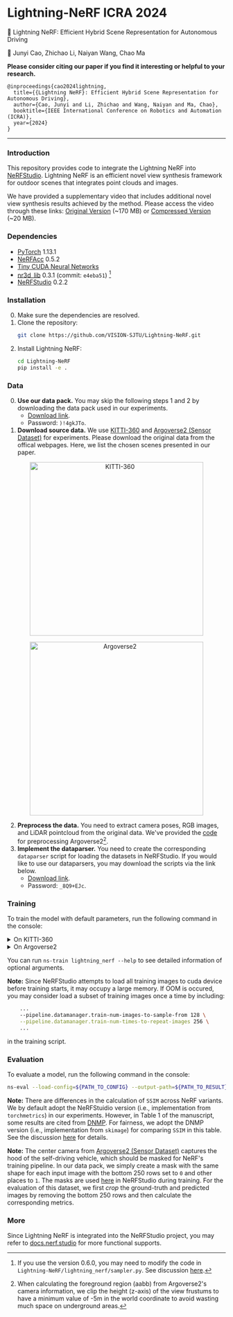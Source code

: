 # Lightning-NeRF ICRA 2024

:page_facing_up: Lightning NeRF: Efficient Hybrid Scene Representation for Autonomous Driving

:boy: Junyi Cao, Zhichao Li, Naiyan Wang, Chao Ma

**Please consider citing our paper if you find it interesting or helpful to your research.**
```
@inproceedings{cao2024lightning,
  title={{Lightning NeRF}: Efficient Hybrid Scene Representation for Autonomous Driving},
  author={Cao, Junyi and Li, Zhichao and Wang, Naiyan and Ma, Chao},
  booktitle={IEEE International Conference on Robotics and Automation (ICRA)},
  year={2024}
}
```

---

### Introduction

This repository provides code to integrate the Lightning NeRF into [NeRFStudio](https://github.com/nerfstudio-project/nerfstudio/). Lightning NeRF is an efficient novel view synthesis framework for outdoor scenes that integrates point clouds and images. 

We have provided a supplementary video that includes additional novel view synthesis results achieved by the method. Please access the video through these links: [Original Version](https://sjtueducn-my.sharepoint.com/:v:/g/personal/junyicao_sjtu_edu_cn/ES64j3f2_zVOlgASz5koaesB5hGixUalLpUtvRK0JwlQdQ?nav=eyJyZWZlcnJhbEluZm8iOnsicmVmZXJyYWxBcHAiOiJPbmVEcml2ZUZvckJ1c2luZXNzIiwicmVmZXJyYWxBcHBQbGF0Zm9ybSI6IldlYiIsInJlZmVycmFsTW9kZSI6InZpZXciLCJyZWZlcnJhbFZpZXciOiJNeUZpbGVzTGlua0NvcHkifX0&e=R8Vp2g) (~170 MB) or [Compressed Version](https://sjtueducn-my.sharepoint.com/:v:/g/personal/junyicao_sjtu_edu_cn/EVL63zd6o6xMgd6HKGAYBTMBnTg73AYd2Op32fsjYtOB9A?nav=eyJyZWZlcnJhbEluZm8iOnsicmVmZXJyYWxBcHAiOiJPbmVEcml2ZUZvckJ1c2luZXNzIiwicmVmZXJyYWxBcHBQbGF0Zm9ybSI6IldlYiIsInJlZmVycmFsTW9kZSI6InZpZXciLCJyZWZlcnJhbFZpZXciOiJNeUZpbGVzTGlua0NvcHkifX0&e=Yeal1b) (~20 MB).


### Dependencies
- [PyTorch](https://pytorch.org/get-started/previous-versions) 1.13.1
- [NeRFAcc](https://github.com/KAIR-BAIR/nerfacc) 0.5.2
- [Tiny CUDA Neural Networks](https://github.com/NVlabs/tiny-cuda-nn)
- [nr3d_lib](https://github.com/PJLab-ADG/nr3d_lib) 0.3.1 (commit: `e4eba51`) [^1]
- [NeRFStudio](https://github.com/nerfstudio-project/nerfstudio) 0.2.2


[^1]: If you use the version 0.6.0, you may need to modify the code in `Lightning-NeRF/lightning_nerf/sampler.py`. See discussion [here](https://github.com/VISION-SJTU/Lightning-NeRF/issues/2).

### Installation
0. Make sure the dependencies are resolved.
1. Clone the repository:
    ```bash
    git clone https://github.com/VISION-SJTU/Lightning-NeRF.git
    ```
1. Install Lightning NeRF:
    ```bash
    cd Lightning-NeRF
    pip install -e .
    ```

### Data
0. **Use our data pack.** You may skip the following steps 1 and 2 by downloading the data pack used in our experiments. 
    - [Download link](https://sjtueducn-my.sharepoint.com/:f:/g/personal/junyicao_sjtu_edu_cn/EjVxCRCWR_BOqMHqwLnt6w4BlHYhOQviOZWDAnF221dEJQ).
    - Password: `)!4gkJTo`.
1. **Download source data.** We use [KITTI-360](https://www.cvlibs.net/datasets/kitti-360/index.php) and [Argoverse2 (Sensor Dataset)](https://argoverse.github.io/user-guide/datasets/sensor.html) for experiments. Please download the original data from the offical webpages. Here, we list the chosen scenes presented in our paper.

<div align=center>

<img 
    src="https://s1.locimg.com/2023/09/22/0af88b2bd34b7.png" 
    title="KITTI-360"
    alter="KITTI-360" 
    width="400px">

<img 
    src="https://s1.locimg.com/2023/09/22/8b05a58c1ff77.png" 
    title="Argoverse2"
    alter="Argoverse2" 
    width="400px">

</div>

2. **Preprocess the data.** You need to extract camera poses, RGB images, and LiDAR pointcloud from the original data. We've provided the [code](https://drive.google.com/file/d/1FvDp_AyugRIMvIzrN7_JaEdq3eMVkjb6/view?usp=sharing) for preprocessing Argoverse2[^2].
3. **Implement the dataparser.** You need to create the corresponding `dataparser` script for loading the datasets in NeRFStudio. If you would like to use our dataparsers, you may download the scripts via the link below.
    - [Download link](https://sjtueducn-my.sharepoint.com/:f:/g/personal/junyicao_sjtu_edu_cn/Eq2UpGHPvmRMlXQolta2-SUBeCG9UN4urTZgtMzs0SxB1g?e=YHNg3G).
    - Password: `_8Q9+EJc`.

[^2]: When calculating the foreground region (aabb) from Argoverse2's camera information, we clip the height (z-axis) of the view frustums to have a minimum value of -5m in the world coordinate to avoid wasting much space on underground areas.

### Training

To train the model with default parameters, run the following command in the console:

<details>
<summary>On KITTI-360</summary>

```bash
ns-train lightning_nerf \
    --mixed-precision True \
    --pipeline.model.point-cloud-path path/to/pcd.ply \
    --pipeline.model.frontal-axis x \
    --pipeline.model.init-density-value 10.0 \
    --pipeline.model.density-grid-base-res 256 \
    --pipeline.model.density-log2-hashmap-size 24 \
    --pipeline.model.bg-density-grid-res 32 \
    --pipeline.model.bg-density-log2-hashmap-size 18 \
    --pipeline.model.near-plane 0.01 \
    --pipeline.model.far-plane 6.0 \
    --pipeline.model.vi-mlp-num-layers 3 \
    --pipeline.model.vi-mlp-hidden-size 64 \
    --pipeline.model.vd-mlp-num-layers 2 \
    --pipeline.model.vd-mlp-hidden-size 32 \
    --pipeline.model.color-grid-base-res 128 \
    --pipeline.model.color-grid-max-res 2048 \
    --pipeline.model.color-grid-fpl 2 \
    --pipeline.model.color-grid-num-levels 8 \
    --pipeline.model.bg-color-grid-base-res 32 \
    --pipeline.model.bg-color-grid-max-res 128 \
    --pipeline.model.bg-color-log2-hashmap-size 16 \
    --pipeline.model.alpha-thre 0.01 \
    --pipeline.model.occ-grid-base-res 256 \
    --pipeline.model.occ-grid-num-levels 2 \
    --pipeline.model.occ-num-samples-per-ray 750 \
    --pipeline.model.occ-grid-update-warmup-step 256 \
    --pipeline.model.pdf-num-samples-per-ray 8 \
    --pipeline.model.pdf-samples-warmup-step 100000 \
    --pipeline.model.pdf-samples-fixed-step 100000 \
    --pipeline.model.pdf-samples-fixed-ratio 0.5 \
    --pipeline.model.appearance-embedding-dim 0 \
    ${dataparser_name} \
    --data <data-folder> \
    --orientation-method none
```

</details>

<details>
<summary>On Argoverse2</summary>

```bash
ns-train lightning_nerf \
    --mixed-precision True \
    --pipeline.model.point-cloud-path path/to/pcd.ply \
    --pipeline.model.frontal-axis x \
    --pipeline.model.init-density-value 10.0 \
    --pipeline.model.density-grid-base-res 256 \
    --pipeline.model.density-log2-hashmap-size 24 \
    --pipeline.model.bg-density-grid-res 32 \
    --pipeline.model.bg-density-log2-hashmap-size 18 \
    --pipeline.model.near-plane 0.01 \
    --pipeline.model.far-plane 10.0 \
    --pipeline.model.vi-mlp-num-layers 3 \
    --pipeline.model.vi-mlp-hidden-size 64 \
    --pipeline.model.vd-mlp-num-layers 2 \
    --pipeline.model.vd-mlp-hidden-size 32 \
    --pipeline.model.color-grid-base-res 128 \
    --pipeline.model.color-grid-max-res 2048 \
    --pipeline.model.color-grid-fpl 2 \
    --pipeline.model.color-grid-num-levels 8 \
    --pipeline.model.bg-color-grid-base-res 32 \
    --pipeline.model.bg-color-grid-max-res 128 \
    --pipeline.model.bg-color-log2-hashmap-size 16 \
    --pipeline.model.alpha-thre 0.02 \
    --pipeline.model.occ-grid-base-res 256 \
    --pipeline.model.occ-grid-num-levels 4 \
    --pipeline.model.occ-num-samples-per-ray 750 \
    --pipeline.model.occ-grid-update-warmup-step 2 \
    --pipeline.model.pdf-num-samples-per-ray 8 \
    --pipeline.model.pdf-samples-warmup-step 1000 \
    --pipeline.model.pdf-samples-fixed-step 3000 \
    --pipeline.model.pdf-samples-fixed-ratio 0.5 \
    --pipeline.model.appearance-embedding-dim 0 \
    ${dataparser_name} \
    --data <data-folder> \
    --orientation-method none
```

</details>

You can run `ns-train lightning_nerf --help` to see detailed information of optional arguments.

**Note:** Since NeRFStudio attempts to load all training images to cuda device before training starts, it may occupy a large memory. If OOM is occured, you may consider load a subset of training images once a time by including:
```bash
    ...
    --pipeline.datamanager.train-num-images-to-sample-from 128 \
    --pipeline.datamanager.train-num-times-to-repeat-images 256 \
    ...
``` 
in the training script. 

### Evaluation
To evaluate a model, run the following command in the console:
```bash
ns-eval --load-config=${PATH_TO_CONFIG} --output-path=${PATH_TO_RESULT}.json
```

**Note:** There are differences in the calculation of `SSIM` across NeRF variants. We by default adopt the NeRFStuidio version (i.e., implementation from `torchmetrics`) in our experiments. However, in Table 1 of the manuscript, some results are cited from [DNMP](https://arxiv.org/abs/2307.10776). For fairness, we adopt the DNMP version (i.e., implementation from `skimage`) for comparing `SSIM` in this table. See the discussion [here](https://github.com/DNMP/DNMP/issues/16) for details.

**Note:** The center camera from [Argoverse2 (Sensor Dataset)](https://argoverse.github.io/user-guide/datasets/sensor.html) captures the hood of the self-driving vehicle, which should be masked for NeRF's training pipeline. In our data pack, we simply create a mask with the same shape for each input image with the bottom 250 rows set to `0` and other places to `1`. The masks are used [here](https://github.com/nerfstudio-project/nerfstudio/blob/ad706f59c414bd7e0f62b78a6a5822e2de70b6b9/nerfstudio/data/pixel_samplers.py#L64-L67) in NeRFStudio during training. For the evaluation of this dataset, we first *crop* the ground-truth and predicted images by removing the bottom 250 rows and then calculate the corresponding metrics.

### More
Since Lightning NeRF is integrated into the NeRFStudio project, you may refer to [docs.nerf.studio](https://docs.nerf.studio/) for more functional supports.

